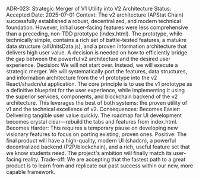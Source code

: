 ADR-023: Strategic Merger of V1 Utility into V2 Architecture
Status: Accepted
Date: 2025-07-01
Context:
The v2 architecture (APStat Chain) successfully established a robust, decentralized, and modern technical foundation. However, initial user-facing features were less comprehensive than a preceding, non-TDD prototype (index.html). The prototype, while technically simple, contains a rich set of battle-tested features, a matukre data structure (allUnitsData.js), and a proven information architecture that delivers high user value. A decision is needed on how to efficiently bridge the gap between the powerful v2 architecture and the desired user experience.
Decision:
We will not start over. Instead, we will execute a strategic merger. We will systematically port the features, data structures, and information architecture from the v1 prototype into the v2 React/shadcn/ui application. The core principle is to use the v1 prototype as a definitive blueprint for the user experience, while implementing it using the superior services, components, and blockchain backend of the v2 architecture. This leverages the best of both systems: the proven utility of v1 and the technical excellence of v2.
Consequences:
Becomes Easier: Delivering tangible user value quickly. The roadmap for UI development becomes crystal clear—rebuild the tabs and features from index.html.
Becomes Harder: This requires a temporary pause on developing new visionary features to focus on porting existing, proven ones.
Positive: The final product will have a high-quality, modern UI (shadcn), a powerful decentralized backend (P2P/blockchain), and a rich, useful feature set that we know students need. The project's ambition will finally match its user-facing reality.
Trade-off: We are accepting that the fastest path to a great product is to learn from and replicate our past success within our new, more capable framework.